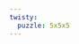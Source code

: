 ```yaml
---
twisty:
  puzzle: 5x5x5
---
```


<CubingAlgorithm
  algorithm="3L' U2 3L' U2 F2 3L' F2 3R U2 3R' U2 3L2" show-inverse
/>

<CubingAlgorithm
  algorithm="2R' U2 2L F2 2L' F2 2R2 U2 2R U2 2R' U2 F2 2R2 F2" show-inverse
/>

<CubingAlgorithm
  algorithm="(F2 R2 B') (D' B R2 F' U) (Fw2 F L2) (Fw2 F2 Lw2) (Fw2 F2 Lw2 L2 U')" show-inverse
/>